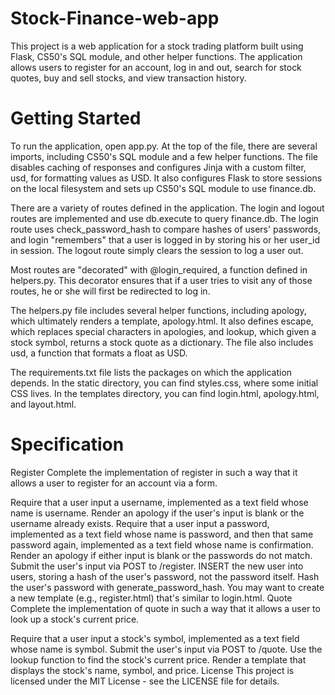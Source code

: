 # Stock-Finance-web-app
This project is a web application for a stock trading platform built using Flask, CS50's SQL module, and other helper functions. The application allows users to register for an account, log in and out, search for stock quotes, buy and sell stocks, and view transaction history.

# Getting Started
To run the application, open app.py. At the top of the file, there are several imports, including CS50's SQL module and a few helper functions. The file disables caching of responses and configures Jinja with a custom filter, usd, for formatting values as USD. It also configures Flask to store sessions on the local filesystem and sets up CS50's SQL module to use finance.db.

There are a variety of routes defined in the application. The login and logout routes are implemented and use db.execute to query finance.db. The login route uses check_password_hash to compare hashes of users' passwords, and login "remembers" that a user is logged in by storing his or her user_id in session. The logout route simply clears the session to log a user out.

Most routes are "decorated" with @login_required, a function defined in helpers.py. This decorator ensures that if a user tries to visit any of those routes, he or she will first be redirected to log in.

The helpers.py file includes several helper functions, including apology, which ultimately renders a template, apology.html. It also defines escape, which replaces special characters in apologies, and lookup, which given a stock symbol, returns a stock quote as a dictionary. The file also includes usd, a function that formats a float as USD.

The requirements.txt file lists the packages on which the application depends. In the static directory, you can find styles.css, where some initial CSS lives. In the templates directory, you can find login.html, apology.html, and layout.html.

# Specification
Register
Complete the implementation of register in such a way that it allows a user to register for an account via a form.

Require that a user input a username, implemented as a text field whose name is username. Render an apology if the user's input is blank or the username already exists.
Require that a user input a password, implemented as a text field whose name is password, and then that same password again, implemented as a text field whose name is confirmation. Render an apology if either input is blank or the passwords do not match.
Submit the user's input via POST to /register.
INSERT the new user into users, storing a hash of the user's password, not the password itself. Hash the user's password with generate_password_hash. You may want to create a new template (e.g., register.html) that's similar to login.html.
Quote
Complete the implementation of quote in such a way that it allows a user to look up a stock's current price.

Require that a user input a stock's symbol, implemented as a text field whose name is symbol.
Submit the user's input via POST to /quote.
Use the lookup function to find the stock's current price.
Render a template that displays the stock's name, symbol, and price.
License
This project is licensed under the MIT License - see the LICENSE file for details.
